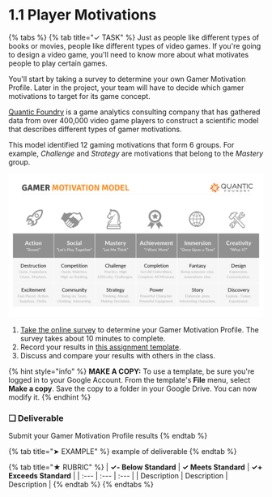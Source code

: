# 1.1 Player Motivations

{% tabs %}
{% tab title="✓ TASK" %}
Just as people like different types of books or movies, people like different types of video games. If you're going to design a video game, you'll need to know more about what motivates people to play certain games.

You'll start by taking a survey to determine your own Gamer Motivation Profile. Later in the project, your team will have to decide which gamer motivations to target for its game concept.

[Quantic Foundry](http://quanticfoundry.com/) is a game analytics consulting company that has gathered data from over 400,000 video game players to construct a scientific model that describes different types of gamer motivations.

This model identified 12 gaming motivations that form 6 groups. For example, _Challenge_ and _Strategy_ are motivations that belong to the _Mastery_ group.

![](../../.gitbook/assets/gamer-motivation-model.png)

1. [Take the online survey](https://apps.quanticfoundry.com/surveys/start/gamerprofile/) to determine your Gamer Motivation Profile. The survey takes about 10 minutes to complete.
2. Record your results in [this assignment template](https://drive.google.com/open?id=1QtWFyRvM4sgI5W1iHRpx-60IMaf7P4drH122iJjbMoc).
3. Discuss and compare your results with others in the class.

{% hint style="info" %}
**MAKE A COPY:**  To use a template, be sure you're logged in to your Google Account. From the template's **File** menu, select **Make a copy**. Save the copy to a folder in your Google Drive. You can now modify it.
{% endhint %}

### **❏ Deliverable**

Submit your Gamer Motivation Profile results
{% endtab %}

{% tab title="➤ EXAMPLE" %}
example of deliverable
{% endtab %}

{% tab title="★ RUBRIC" %}
| **✓- Below Standard** | **✓ Meets Standard** | **✓+ Exceeds Standard** |
| :--- | :--- | :--- |
| Description | Description | Description |
{% endtab %}
{% endtabs %}

